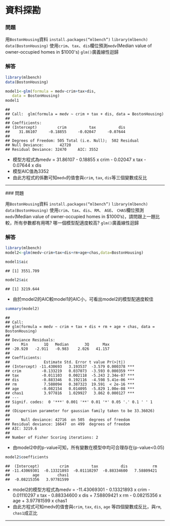 資料探勘
================

### 問題

用`BostonHousing`資料 `install.packages(“mlbench”)` `library(mlbench)` `data(BostonHousing)` 使用`crim`、`tax`、`dis`欄位預測`medv`(Median value of owner-occupied homes in $1000's) `glm()`廣義線性迴歸

### 解答

``` r
library(mlbench)
data(BostonHousing)

model1<-glm(formula = medv~crim+tax+dis,
   data = BostonHousing)
model1
```

    ## 
    ## Call:  glm(formula = medv ~ crim + tax + dis, data = BostonHousing)
    ## 
    ## Coefficients:
    ## (Intercept)         crim          tax          dis  
    ##    31.86107     -0.18855     -0.02047     -0.07644  
    ## 
    ## Degrees of Freedom: 505 Total (i.e. Null);  502 Residual
    ## Null Deviance:       42720 
    ## Residual Deviance: 32470     AIC: 3552

-   模型方程式為medv = 31.86107 - 0.18855 x crim - 0.02047 x tax - 0.07644 x dis
-   模型AIC值為3352
-   由此方程式的係數可知`medv`的值會與`crim`, `tax`, `dis`等三個變數成反比

<hr>
### 問題

用`BostonHousing`資料 `install.packages(“mlbench”)` `library(mlbench)` `data(BostonHousing)` 使用`crim`、`tax`、`dis`、`RM`、 `AGE`、 `CHAS`欄位預測`medv`(Median value of owner-occupied homes in $1000‘s)，請問跟上一題比較，所有參數都有用嗎? 哪一個模型配適度較高? `glm()`廣義線性迴歸

### 解答

``` r
library(mlbench)
model2<-glm(medv~crim+tax+dis+rm+age+chas,data=BostonHousing)

model1$aic
```

    ## [1] 3551.709

``` r
model2$aic
```

    ## [1] 3219.644

-   由於model2的AIC較model1的AIC小，可看出model2的模型配適度較佳

``` r
summary(model2)
```

    ## 
    ## Call:
    ## glm(formula = medv ~ crim + tax + dis + rm + age + chas, data = BostonHousing)
    ## 
    ## Deviance Residuals: 
    ##     Min       1Q   Median       3Q      Max  
    ## -20.920   -2.911   -0.983    2.026   41.157  
    ## 
    ## Coefficients:
    ##               Estimate Std. Error t value Pr(>|t|)    
    ## (Intercept) -11.430693   3.193537  -3.579 0.000378 ***
    ## crim         -0.133219   0.037073  -3.593 0.000359 ***
    ## tax          -0.011103   0.002118  -5.243 2.34e-07 ***
    ## dis          -0.883346   0.192116  -4.598 5.41e-06 ***
    ## rm            7.588094   0.387323  19.591  < 2e-16 ***
    ## age          -0.082154   0.014095  -5.829 1.00e-08 ***
    ## chas1         3.977816   1.029927   3.862 0.000127 ***
    ## ---
    ## Signif. codes:  0 '***' 0.001 '**' 0.01 '*' 0.05 '.' 0.1 ' ' 1
    ## 
    ## (Dispersion parameter for gaussian family taken to be 33.36026)
    ## 
    ##     Null deviance: 42716  on 505  degrees of freedom
    ## Residual deviance: 16647  on 499  degrees of freedom
    ## AIC: 3219.6
    ## 
    ## Number of Fisher Scoring iterations: 2

-   由model2中的p-value可知，所有變數在模型中均可合理存在(p-value&lt;0.05)

``` r
model2$coefficients
```

    ##  (Intercept)         crim          tax          dis           rm 
    ## -11.43069301  -0.13321893  -0.01110297  -0.88334600   7.58809421 
    ##          age        chas1 
    ##  -0.08215356   3.97781599

-   model2的模型方程式為medv = -11.43069301 - 0.13321893 x crim - 0.01110297 x tax - 0.88334600 x dis + 7.58809421 x rm - 0.08215356 x age + 3.97781599 x chas1
-   由此方程式可知medv的值會與`crim`, `tax`, `dis`, `age` 等四個變數成反比，與`rm`, `chas1`成正比

<hr>
